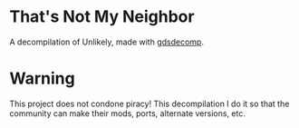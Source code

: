 # That's Not My Neighbor
A decompilation of Unlikely, made with  [gdsdecomp](https://github.com/bruvzg/gdsdecomp).

# Warning
This project does not condone piracy! This decompilation I do it so that the community can make their mods, ports, alternate versions, etc.
